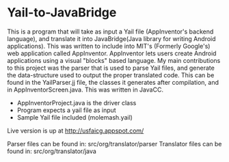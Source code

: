 Yail-to-JavaBridge
==================
This is a program that will take as input a Yail file (AppInventor's backend language), and translate it into JavaBridge(Java library for writing Android applications).
This was written to include into MIT's (Formerly Google's) web application called AppInventor. AppInventor lets users create Android applications using a visual "blocks" based language.
My main contributions to this project was the parser that is used to parse Yail files, and generate the data-structure used to output the proper translated code.
This can be found in the YailParser.jj file, the classes it generates after compilation, and in AppInventorScreen.java. This was written in JavaCC.

- AppInventorProject.java is the driver class
- Program expects a yail file as input
- Sample Yail file included (molemash.yail)


Live version is up at http://usfaicg.appspot.com/

Parser files can be found in: src/org/translator/parser
Translator files can be found in: src/org/translator/java
